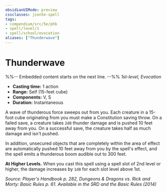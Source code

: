```yaml
---
obsidianUIMode: preview
cssclasses: json5e-spell
tags:
- compendium/src/5e/phb
- spell/level/1
- spell/school/evocation
aliases: ["Thunderwave"]
---
```

# Thunderwave
%%-- Embedded content starts on the next line. --%%
*1st-level, Evocation*  

- **Casting time:** 1 action
- **Range:** Self (15-feet cube)
- **Components:** V, S
- **Duration:** Instantaneous

A wave of thunderous force sweeps out from you. Each creature in a 15-foot cube originating from you must make a Constitution saving throw. On a failed save, a creature takes `2d8` thunder damage and is pushed 10 feet away from you. On a successful save, the creature takes half as much damage and isn't pushed.

In addition, unsecured objects that are completely within the area of effect are automatically pushed 10 feet away from you by the spell's effect, and the spell emits a thunderous boom audible out to 300 feet.

**At Higher Levels.** When you cast this spell using a spell slot of 2nd level or higher, the damage increases by `1d8` for each slot level above 1st.

*Source: Player's Handbook p. 282, Dungeons & Dragons vs. Rick and Morty: Basic Rules p. 61. Available in the <span title='Systems Reference Document (5.1)'>SRD</span> and the Basic Rules (2014)*
